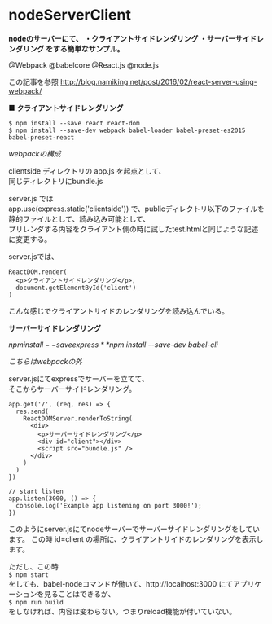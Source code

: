 # nodeServerClient

**nodeのサーバーにて、
・クライアントサイドレンダリング
・サーバーサイドレンダリング
をする簡単なサンプル。**

@Webpack
@babelcore
@React.js
@node.js

この記事を参照
http://blog.namiking.net/post/2016/02/react-server-using-webpack/


  
**■ クライアントサイドレンダリング**

`$ npm install --save react react-dom`  
`$ npm install --save-dev webpack babel-loader babel-preset-es2015 babel-preset-react`

*webpackの構成*

clientside ディレクトリの app.js を起点として、  
同じディレクトリにbundle.js

server.js では  
app.use(express.static('clientside'))
で、publicディレクトリ以下のファイルを静的ファイルとして、読み込み可能として、  
プリレンダする内容をクライアント側の時に試したtest.htmlと同じような記述に変更する。  

server.jsでは、  

```
ReactDOM.render(
  <p>クライアントサイドレンダリング</p>,
  document.getElementById('client')
)
```

こんな感じでクライアントサイドのレンダリングを読み込んでいる。  



**サーバーサイドレンダリング**

*$npm install --save express*  
*$npm install --save-dev babel-cli*  

*こちらはwebpackの外*

server.jsにてexpressでサーバーを立てて、  
そこからサーバーサイドレンダリング。

```
app.get('/', (req, res) => {
  res.send(
    ReactDOMServer.renderToString(
      <div>
        <p>サーバーサイドレンダリング</p>
        <div id="client"></div>
        <script src="bundle.js" />
      </div>
    )
  )
})

// start listen
app.listen(3000, () => {
  console.log('Example app listening on port 3000!');
})
```

このようにserver.jsにてnodeサーバーでサーバーサイドレンダリングをしています。
この時 id=client の場所に、クライアントサイドのレンダリングを表示します。


ただし、この時  
`$ npm start`  
をしても、babel-nodeコマンドが働いて、http://localhost:3000 にてアプリケーションを見ることはできるが、  
`$ npm run build`  
をしなければ、内容は変わらない。つまりreload機能が付いていない。

